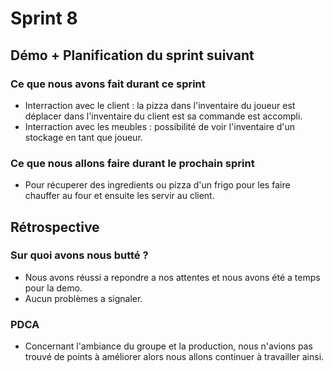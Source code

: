 # Sprint 8

## Démo + Planification du sprint suivant

### Ce que nous avons fait durant ce sprint
- Interraction avec le client : la pizza dans l'inventaire du joueur est déplacer dans l'inventaire du client est sa commande est accompli.
- Interraction avec les meubles : possibilité de voir l'inventaire d'un stockage en tant que joueur.

### Ce que nous allons faire durant le prochain sprint
- Pour récuperer des ingredients ou pizza d'un frigo pour les faire chauffer au four et ensuite les servir au client.

## Rétrospective

### Sur quoi avons nous butté ?
* Nous avons réussi a repondre a nos attentes et nous avons été a temps pour la demo.
* Aucun problèmes a signaler.

### PDCA
* Concernant l'ambiance du groupe et la production, nous n'avions pas trouvé de points à améliorer alors nous allons continuer à travailler ainsi.